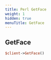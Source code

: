 ```yaml
---
title: Perl GetFace
weight: 1
hidden: true
menuTitle: GetFace
---
```

## GetFace
```perl
$client->GetFace()
```